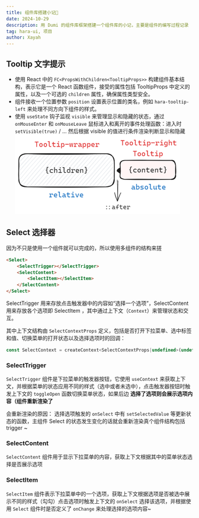 ```yaml
---
title: 组件库搭建小记🐥
date: 2024-10-29
description: 用 Dumi 的组件库框架搭建一个组件库的小记，主要是组件的编写过程记录
tag: hara-ui, 项目
author: Xayah
---
```


## Tooltip 文字提示
+ 使用 React 中的 `FC<PropsWithChildren<TooltipProps>>` 构建组件基本结构，表示它是一个 React 函数组件，接受的属性包括 TooltipProps 中定义的属性，以及一个可选的 `children` 属性，确保属性类型安全。
+ 组件接收一个位置参数 `position` 设置表示位置的类名，例如 `hara-tooltip-left` 来处理不同方向下组件的样式。
+ 使用 `useState` 钩子监视 `visible` 来管理显示和隐藏的状态，通过 ` onMouseEnter ` 和 ` onMouseLeave ` 鼠标进入和离开的事件处理函数：进入时 `setVisible(true)` / ... 然后根据 visible 的值进行条件渲染判断显示和隐藏
![Local Image](../../public/images/tooltip01.png)

## Select 选择器
因为不只是使用一个组件就可以完成的，所以使用多组件的结构来搓
```html
<Select>
	<SelectTrigger></SelectTrigger>
	<SelectContent>
	    <SelectItem></SelectItem>
	</SelectContent>
</Select>
```
SelectTrigger 用来存放点击触发器中的内容如“选择一个选项”，SelectContent 用来存放各个选项即 SelectItem ，其中通过上下文（`Context`）来管理状态和交互。

其中上下文结构由 `SelectContextProps` 定义，包括是否打开下拉菜单、选中标签和值、切换菜单的打开状态以及选择选项时的回调：
```js
const SelectContext = createContext<SelectContextProps|undefined>(undefined)
```
### SelectTrigger
`SelectTrigger` 组件是下拉菜单的触发器按钮，它使用 `useContext` 来获取上下文，并根据菜单的状态应用不同的样式（选中或者未选中），点击触发器按钮时触发上下文的 `toggleOpen` 函数切换菜单状态，如果后边 **选择了选项则会展示选项内容（组件重新渲染了**

会重新渲染的原因：
选择选项触发的 `onSelect` 中有 `setSelectedValue` 等更新状态的函数，主组件 Select 的状态发生变化的话就会重新渲染真个组件结构包括 trigger ~
### SelectContent
`SelectContent` 组件用于显示下拉菜单的内容，获取上下文根据其中的菜单状态选择是否展示选项
### SelectItem
`SelectItem` 组件表示下拉菜单中的一个选项，获取上下文根据选项是否被选中展示不同的样式（勾勾）点击选项时触发上下文的 `onSelect` 选择该选项，并根据使用 `Select` 组件时是否定义了 `onChange` 来处理选择的选项内容~
